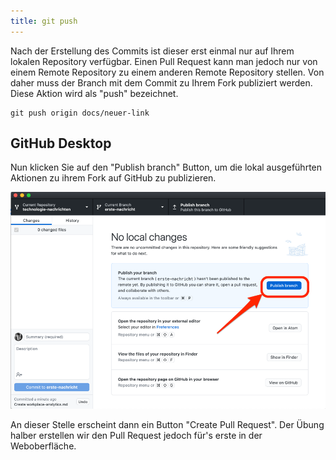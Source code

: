 ```yaml
---
title: git push
---
```


Nach der Erstellung des Commits ist dieser erst einmal nur auf Ihrem lokalen Repository verfügbar.
Einen Pull Request kann man jedoch nur von einem Remote Repository zu einem anderen Remote Repository stellen.
Von daher muss der Branch mit dem Commit zu Ihrem Fork publiziert werden.
Diese Aktion wird als "push" bezeichnet.

```
git push origin docs/neuer-link
```

## GitHub Desktop

Nun klicken Sie auf den "Publish branch" Button, um die lokal ausgeführten Aktionen zu ihrem Fork auf GitHub zu publizieren.

![](./img/desktop_publish.png)

An dieser Stelle erscheint dann ein Button "Create Pull Request". Der Übung halber erstellen wir den Pull Request jedoch für's erste in der Weboberfläche.
